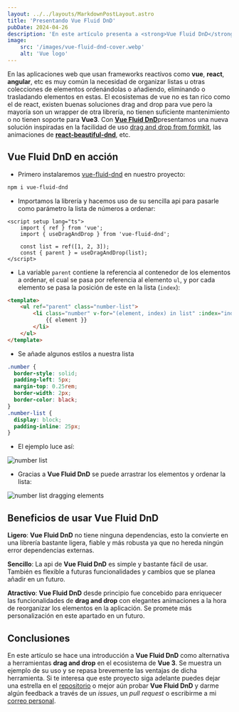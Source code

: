 ```yaml
---
layout: ../../layouts/MarkdownPostLayout.astro
title: 'Presentando Vue Fluid DnD'
pubDate: 2024-04-26
description: 'En este artículo presenta a <strong>Vue Fluid DnD</strong> como una alternativa a funcionalidades drag and drop en <strong>Vue 3</strong>'
image:
    src: '/images/vue-fluid-dnd-cover.webp'
    alt: 'Vue logo'
---
```


En las aplicaciones web que usan frameworks reactivos como **vue**, **react**, **angular**, etc es muy común la necesidad de organizar listas u otras colecciones de elementos ordenándolas o añadiendo, eliminando o trasladando elementos en estas.
El ecosistemas de vue no es tan rico como el de react, existen buenas soluciones drag and drop para vue pero la mayoría son un wrapper de otra librería, no tienen suficiente mantenimiento o no tienen soporte para **Vue3**.
Con [**Vue Fluid DnD**](https://vue-fluid-dnd.netlify.app/)presentamos una nueva solución inspiradas en la facilidad de uso [drag and drop from formkit](https://drag-and-drop.formkit.com/), las animaciones de [**react-beautiful-dnd**](https://react-beautiful-dnd.netlify.app/), etc.

## Vue Fluid DnD en acción

-   Primero instalaremos [vue-fluid-dnd](https://www.npmjs.com/package/vue-fluid-dnd) en nuestro proyecto:

```bash
npm i vue-fluid-dnd
```

-   Importamos la librería y hacemos uso de su sencilla api para pasarle como parámetro la lista de números a ordenar:

```vue
<script setup lang="ts">
	import { ref } from 'vue';
	import { useDragAndDrop } from 'vue-fluid-dnd';

	const list = ref([1, 2, 3]);
	const { parent } = useDragAndDrop(list);
</script>
```

-   La variable `parent` contiene la referencia al contenedor de los elementos a ordenar, el cual se pasa por referencia al elemento `ul`, y por cada elemento se pasa la posición de este en la lista (`index`):

```html
<template>
	<ul ref="parent" class="number-list">
		<li class="number" v-for="(element, index) in list" :index="index">
			{{ element }}
		</li>
	</ul>
</template>
```

-   Se añade algunos estilos a nuestra lista

```css
.number {
  border-style: solid;
  padding-left: 5px;
  margin-top: 0.25rem;
  border-width: 2px;
  border-color: black;
}
.number-list {
  display: block;
  padding-inline: 25px;
}
```

-   El ejemplo luce así:

![number list](/images/number-list.webp)

-   Gracias a **Vue Fluid DnD** se puede arrastrar los elementos y ordenar la lista:

![number list dragging elements](/images/number-list-dragged.webp)

## Beneficios de usar **Vue Fluid DnD**

**Ligero**: **Vue Fluid DnD** no tiene ninguna dependencias, esto la convierte en una librería bastante ligera, fiable y más robusta ya que no hereda ningún error dependencias externas.

**Sencillo**: La api de **Vue Fluid DnD** es simple y bastante fácil de usar. También es flexible a futuras funcionalidades y cambios que se planea añadir en un futuro.

**Atractivo**: **Vue Fluid DnD** desde principio fue concebido para enriquecer las funcionalidades de **drag and drop** con elegantes animaciones a la hora de reorganizar los elementos en la aplicación. Se promete más personalización en este apartado en un futuro.

## Conclusiones

En este artículo se hace una introducción a **Vue Fluid DnD** como alternativa a herramientas **drag and drop** en el ecosistema de **Vue 3**. Se muestra un ejemplo de su uso y se repasa brevemente las ventajas de dicha herramienta.
Si te interesa que este proyecto siga adelante puedes dejar una estrella en el [repositorio](https://github.com/carlosjorger/vue-fluid-dnd) o mejor aún probar **Vue Fluid DnD** y darme algún feedback a través de un _issues_, un _pull request_ o escribirme a mi [correo personal](rodriguezcuelloc@gmail.com).
